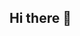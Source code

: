 ## Hi there 👋

<!--
**libbyortiz/libbyortiz** is a ✨ _special_ ✨ repository because its `README.md` (this file) appears on your GitHub profile.

Here are some ideas to get you started:

- 🔭 I’m currently working on my professional portfolio website.
- 🌱 I’m currently learning Data and Digital Stewardship.
- 👯 I’m looking to collaborate on repositories!
- 🤔 I’m looking for help with the overall concepts of DCC lifecycles
- 💬 Ask me about my cat.
- 📫 How to reach me: call me/beep me
- 😄 Pronouns: she/her
- ⚡ Fun fact: I have an Etsy shop!
- My favorite topic is [QR Codes] (https://github.com/topics/qrcode).
-->
